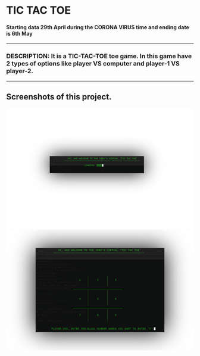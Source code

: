 # TIC TAC TOE
#### Starting data 29th April during the CORONA VIRUS time and ending date is 6th May
___
### DESCRIPTION: It is a TIC-TAC-TOE toe game. In this game have 2 types of options like player VS computer and player-1 VS player-2.
___
## Screenshots of this project.

![Unable to load](https://github.com/Anirban-Gorain/TIC-TAC-TOE-In-C-launage-with-Two-player-and-One-player-functionality./blob/master/_screen_Shot2.png)
![Unable to load](https://github.com/Anirban-Gorain/TIC-TAC-TOE-In-C-launage-with-Two-player-and-One-player-functionality./blob/master/_screen_Shot.png)
